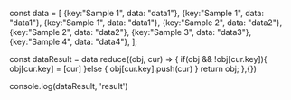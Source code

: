 const data = [
{key:"Sample 1", data: "data1"},
{key:"Sample 1", data: "data1"},
{key:"Sample 1", data: "data1"},
{key:"Sample 2", data: "data2"},
{key:"Sample 2", data: "data2"},
{key:"Sample 3", data: "data3"},
{key:"Sample 4", data: "data4"},
];

const dataResult = data.reduce((obj, cur) => {
if(obj && !obj[cur.key]){
obj[cur.key] = [cur]
}else {
obj[cur.key].push(cur)
}
return obj;
},{})

console.log(dataResult, 'result')
